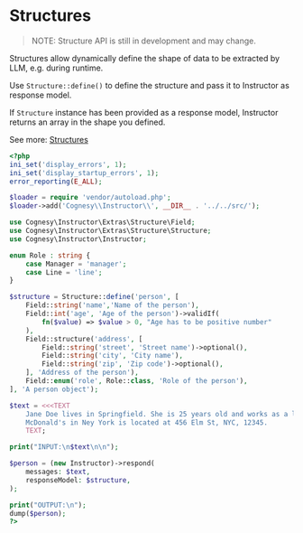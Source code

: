 # Structures

> NOTE: Structure API is still in development and may change.

Structures allow dynamically define the shape of data to be extracted
by LLM, e.g. during runtime.

Use `Structure::define()` to define the structure and pass it to Instructor
as response model.

If `Structure` instance has been provided as a response model, Instructor
returns an array in the shape you defined.

See more: [Structures](../../structures.md)

```php
<?php
ini_set('display_errors', 1);
ini_set('display_startup_errors', 1);
error_reporting(E_ALL);

$loader = require 'vendor/autoload.php';
$loader->add('Cognesy\\Instructor\\', __DIR__ . '../../src/');

use Cognesy\Instructor\Extras\Structure\Field;
use Cognesy\Instructor\Extras\Structure\Structure;
use Cognesy\Instructor\Instructor;

enum Role : string {
    case Manager = 'manager';
    case Line = 'line';
}

$structure = Structure::define('person', [
    Field::string('name','Name of the person'),
    Field::int('age', 'Age of the person')->validIf(
        fn($value) => $value > 0, "Age has to be positive number"
    ),
    Field::structure('address', [
        Field::string('street', 'Street name')->optional(),
        Field::string('city', 'City name'),
        Field::string('zip', 'Zip code')->optional(),
    ], 'Address of the person'),
    Field::enum('role', Role::class, 'Role of the person'),
], 'A person object');

$text = <<<TEXT
    Jane Doe lives in Springfield. She is 25 years old and works as a line worker.
    McDonald's in Ney York is located at 456 Elm St, NYC, 12345.
    TEXT;

print("INPUT:\n$text\n\n");

$person = (new Instructor)->respond(
    messages: $text,
    responseModel: $structure,
);

print("OUTPUT:\n");
dump($person);
?>
```
